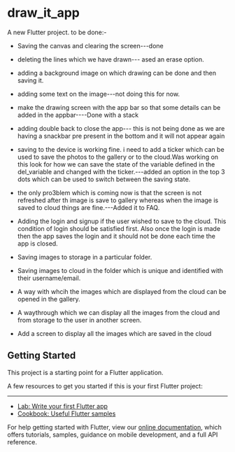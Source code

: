 # draw_it_app

A new Flutter project.
to be done:-
* Saving the canvas and clearing the screen---done
* deleting the lines which we have drawn--- ased an erase option.
* adding a background image on which drawing can be done and then saving it.
* adding some text on the image---not doing this for now.
* make the drawing screen with the app bar so that some details can be added in the appbar----Done with a stack
* adding double back to close the app--- this is not being done as we are having a snackbar pre present in the bottom and it will not appear again
* saving to the device is working fine. i need to add a ticker which can be used to save the photos to the gallery or to the cloud.Was working on this look for how we can save the state of the variable defined in the del_variable and changed with the ticker.---added an option in the top 3 dots which can be used to switch between the saving state.
* the only pro3blem which is coming now is that the screen is not refreshed after th image is save to gallery whereas when the image is saved to cloud things are fine.---Added it to FAQ.

* Adding the login and signup if the user wished to save to the cloud. This condition of login should be satisfied first. Also once the login is made then the app saves the login and it should not be done each time the app is closed. 
* Saving images to storage in a particular folder.
* Saving images to cloud in the folder which is unique and identified with their username/email.
* A way with whcih the images which are displayed from the cloud can be opened in the gallery.
* A waythrough which we can display all the images from the cloud and from storage to the user in another screen.
* Add a screen to display all the images which are saved in the cloud
## Getting Started

This project is a starting point for a Flutter application.

A few resources to get you started if this is your first Flutter project:
****
- [Lab: Write your first Flutter app](https://flutter.dev/docs/get-started/codelab)
- [Cookbook: Useful Flutter samples](https://flutter.dev/docs/cookbook)

For help getting started with Flutter, view our
[online documentation](https://flutter.dev/docs), which offers tutorials,
samples, guidance on mobile development, and a full API reference.
